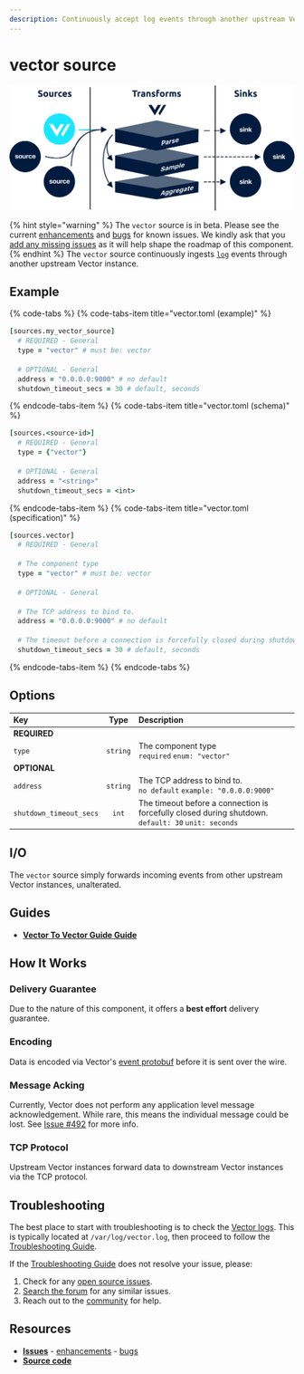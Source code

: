 ```yaml
---
description: Continuously accept log events through another upstream Vector instance
---
```


<!---
!!!WARNING!!!!

This file is autogenerated! Please do not manually edit this file.
Instead, please modify the contents of `dist/config/schema.toml`.
-->


# vector source

![](../../../assets/vector-source.svg)

{% hint style="warning" %}
The `vector` source is in beta. Please see the current [enhancements](https://github.com/timberio/vector/issues?q=is%3Aopen+is%3Aissue+label%3A%22Source%3A+vector%22+label%3A%22Type%3A+Enhancement%22) and [bugs](https://github.com/timberio/vector/issues?q=is%3Aopen+is%3Aissue+label%3A%22Source%3A+vector%22+label%3A%22Type%3A+Bug%22) for known issues. We kindly ask that you [add any missing issues](https://github.com/timberio/vector/issues/new?labels=Source%3A+vector) as it will help shape the roadmap of this component.
{% endhint %}
The `vector` source continuously ingests [`log`][log_event] events through another upstream Vector instance.

## Example

{% code-tabs %}
{% code-tabs-item title="vector.toml (example)" %}
```coffeescript
[sources.my_vector_source]
  # REQUIRED - General
  type = "vector" # must be: vector

  # OPTIONAL - General
  address = "0.0.0.0:9000" # no default
  shutdown_timeout_secs = 30 # default, seconds
```
{% endcode-tabs-item %}
{% code-tabs-item title="vector.toml (schema)" %}
```coffeescript
[sources.<source-id>]
  # REQUIRED - General
  type = {"vector"}

  # OPTIONAL - General
  address = "<string>"
  shutdown_timeout_secs = <int>
```
{% endcode-tabs-item %}
{% code-tabs-item title="vector.toml (specification)" %}
```coffeescript
[sources.vector]
  # REQUIRED - General

  # The component type
  type = "vector" # must be: vector

  # OPTIONAL - General

  # The TCP address to bind to.
  address = "0.0.0.0:9000" # no default

  # The timeout before a connection is forcefully closed during shutdown.
  shutdown_timeout_secs = 30 # default, seconds
```
{% endcode-tabs-item %}
{% endcode-tabs %}

## Options

| Key  | Type  | Description |
| :--- | :---: | :---------- |
| **REQUIRED** | | |
| `type` | `string` | The component type<br />`required` `enum: "vector"` |
| **OPTIONAL** | | |
| `address` | `string` | The TCP address to bind to.<br />`no default` `example: "0.0.0.0:9000"` |
| `shutdown_timeout_secs` | `int` | The timeout before a connection is forcefully closed during shutdown.<br />`default: 30` `unit: seconds` |

## I/O



The `vector` source simply forwards incoming events from other upstream Vector instances, unalterated.

## Guides

* [**Vector To Vector Guide Guide**](/usage/guides/vector-to-vector-guide.md)

## How It Works

### Delivery Guarantee

Due to the nature of this component, it offers a **best effort**
delivery guarantee.

### Encoding

Data is encoded via Vector's [event protobuf][event_proto] before it is sent over the wire.

### Message Acking

Currently, Vector does not perform any application level message acknowledgement. While rare, this means the individual message could be lost. See [Issue #492][issue_492] for more info.

### TCP Protocol

Upstream Vector instances forward data to downstream Vector instances via the TCP protocol.

## Troubleshooting

The best place to start with troubleshooting is to check the
[Vector logs][monitoring_logs]. This is typically located at
`/var/log/vector.log`, then proceed to follow the
[Troubleshooting Guide][troubleshooting].

If the [Troubleshooting Guide][troubleshooting] does not resolve your
issue, please:

1. Check for any [open source issues](https://github.com/timberio/vector/issues?q=is%3Aopen+is%3Aissue+label%3A%22Source%3A+vector%22).
2. [Search the forum][search_forum] for any similar issues.
2. Reach out to the [community][community] for help.

## Resources

* [**Issues**](https://github.com/timberio/vector/issues?q=is%3Aopen+is%3Aissue+label%3A%22Source%3A+vector%22) - [enhancements](https://github.com/timberio/vector/issues?q=is%3Aopen+is%3Aissue+label%3A%22Source%3A+vector%22+label%3A%22Type%3A+Enhancement%22) - [bugs](https://github.com/timberio/vector/issues?q=is%3Aopen+is%3Aissue+label%3A%22Source%3A+vector%22+label%3A%22Type%3A+Bug%22)
* [**Source code**](https://github.com/timberio/vector/tree/master/src/source/vector.rs)


[log_event]: "../../../about/data-model.md#log"
[event_proto]: "https://github.com/timberio/vector/blob/master/proto/event.proto"
[issue_492]: "https://github.com/timberio/vector/issues/492"
[monitoring_logs]: "../../../administration/moonitoring.md#logs"
[troubleshooting]: "../../../usages/guides/troubleshooting.md"
[search_forum]: "https://forum.vectorproject.io/search?expanded=true"
[community]: "https://vectorproject.io/community"

